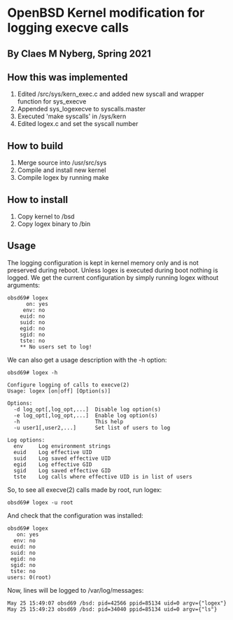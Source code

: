# OpenBSD Kernel modification for logging execve calls
## By Claes M Nyberg, Spring 2021

## How this was implemented
1. Edited /src/sys/kern_exec.c and added new syscall and wrapper function for sys_execve
2. Appended sys_logexecve to syscalls.master 
3. Executed 'make syscalls' in /sys/kern
4. Edited logex.c and set the syscall number

## How to build
1. Merge source into /usr/src/sys
2. Compile and install new kernel
3. Compile logex by running make

## How to install
1. Copy kernel to /bsd
2. Copy logex binary to /bin


## Usage
The logging configuration is kept in kernel memory only and 
is not preserved during reboot. Unless logex is executed
during boot nothing is logged. We get the current configuration
by simply running logex without arguments:

```
obsd69# logex                                                                                 
	  on: yes
	 env: no
	euid: no
	suid: no
	egid: no
	sgid: no
	tste: no
	** No users set to log!
```

We can also get a usage description with the -h option:

```
obsd69# logex -h

Configure logging of calls to execve(2)
Usage: logex [on|off] [Option(s)]

Options:
  -d log_opt[,log_opt,...]  Disable log option(s)
  -e log_opt[,log_opt,...]  Enable log option(s)
  -h                        This help
  -u user1[,user2,...]      Set list of users to log

Log options:
  env     Log environment strings
  euid    Log effective UID
  suid    Log saved effective UID
  egid    Log effective GID
  sgid    Log saved effective GID
  tste    Log calls where effective UID is in list of users
```

So, to see all execve(2) calls made by root, run logex:

```
obsd69# logex -u root
```

And check that the configuration was installed:

```
obsd69# logex                                                                                 
   on: yes
  env: no
 euid: no
 suid: no
 egid: no
 sgid: no
 tste: no
users: 0(root) 
```

Now, lines will be logged to /var/log/messages:

```
May 25 15:49:07 obsd69 /bsd: pid=42566 ppid=85134 uid=0 argv={"logex"} 
May 25 15:49:23 obsd69 /bsd: pid=34040 ppid=85134 uid=0 argv={"ls"} 
```
